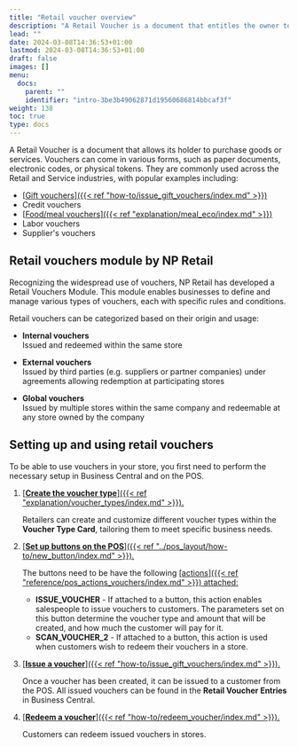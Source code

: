 ```yaml
---
title: "Retail voucher overview"
description: "A Retail Voucher is a document that entitles the owner to purchase goods or services."
lead: ""
date: 2024-03-08T14:36:53+01:00
lastmod: 2024-03-08T14:36:53+01:00
draft: false
images: []
menu:
  docs:
    parent: ""
    identifier: "intro-3be3b49062871d19560686814bbcaf3f"
weight: 138
toc: true
type: docs
---
```


A Retail Voucher is a document that allows its holder to purchase goods or services. Vouchers can come in various forms, such as paper documents, electronic codes, or physical tokens. They are commonly used across the Retail and Service industries, with popular examples including:

- [<ins>Gift vouchers<ins>]({{< ref "how-to/issue_gift_vouchers/index.md" >}})
- Credit vouchers
- [<ins>Food/meal vouchers<ins>]({{< ref "explanation/meal_eco/index.md" >}})
- Labor vouchers
- Supplier's vouchers

## Retail vouchers module by NP Retail

Recognizing the widespread use of vouchers, NP Retail has developed a Retail Vouchers Module. This module enables businesses to define and manage various types of vouchers, each with specific rules and conditions.

Retail vouchers can be categorized based on their origin and usage:

- **Internal vouchers**      
  Issued and redeemed within the same store

- **External vouchers**      
  Issued by third parties (e.g. suppliers or partner companies) under agreements allowing redemption at participating stores

- **Global vouchers**      
  Issued by multiple stores within the same company and redeemable at any store owned by the company

## Setting up and using retail vouchers

To be able to use vouchers in your store, you first need to perform the necessary setup in Business Central and on the POS.

1. [<ins>**Create the voucher type**<ins>]({{< ref "explanation/voucher_types/index.md" >}}).

   Retailers can create and customize different voucher types within the **Voucher Type Card**, tailoring them to meet specific business needs.

2. [<ins>**Set up buttons on the POS**<ins>]({{< ref "../pos_layout/how-to/new_button/index.md" >}}).       
   
   The buttons need to be have the following [<ins>actions<ins>]({{< ref "reference/pos_actions_vouchers/index.md" >}}) attached:
   - **ISSUE_VOUCHER** - If attached to a button, this action enables salespeople to issue vouchers to customers. The parameters set on this button determine the voucher type and amount that will be created, and how much the customer will pay for it. 
   - **SCAN_VOUCHER_2** - If attached to a button, this action is used when customers wish to redeem their vouchers in a store.       

3. [<ins>**Issue a voucher**<ins>]({{< ref "how-to/issue_gift_vouchers/index.md" >}}).

    Once a voucher has been created, it can be issued to a customer from the POS. All issued vouchers can be found in the **Retail Voucher Entries** in Business Central.

4. [<ins>**Redeem a voucher**<ins>]({{< ref "how-to/redeem_voucher/index.md" >}}).       
   
   Customers can redeem issued vouchers in stores.